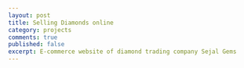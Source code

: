 ```yaml
---
layout: post
title: Selling Diamonds online
category: projects
comments: true
published: false
excerpt: E-commerce website of diamond trading company Sejal Gems
---
```


